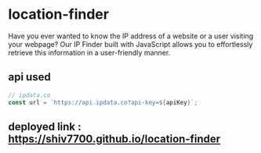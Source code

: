 # location-finder

Have you ever wanted to know the IP address of a website or a user visiting your webpage? Our IP Finder built with JavaScript allows you to effortlessly retrieve this information in a user-friendly manner.

## api used

```javascript
// ipdata.co
const url = `https://api.ipdata.co?api-key=${apiKey}`;
```

## deployed link : https://shiv7700.github.io/location-finder
